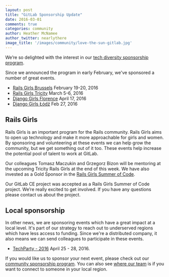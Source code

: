 ```yaml
---
layout: post
title: "GitLab Sponsorship Update"
date: 2016-03-01
comments: true
categories: community
author: Heather McNamee
author_twitter: nearlythere
image_title: '/images/community/love-the-sun-gitlab.jpg'
---
```


We’re so delighted with the interest in our [tech diversity sponsorship program](diversity).

Since we announced the program in early February, we've sponsored a number of great events.

<!-- more -->

- [Rails Girls Brussels](http://railsgirls.com/brussels) February 19-20, 2016
- [Rails Girls Tricity](http://railsgirls.com/tricity) March 5-6, 2016
- [Django Girls Florence](https://djangogirls.org/florence/) April 17, 2016
- [Django Girls Łódź](https://djangogirls.org/lodz/) Feb 27, 2016

## Rails Girls

Rails Girls is an important program for the Rails community.
Rails Girls aims to open up technology and make it more approachable for girls and women.
By sponsoring and volunteering at these events we can help grow the community,
but we get something out of it too.
These events help increase the potential pool of talent to work at GitLab.

Our colleagues Tomasz Maczukin and Grzegorz Bizon will be mentoring at the upcoming
Tricity Rails Girls at the end of this week. We have also invested as a Gold Sponsor in the
[Rails Girls Summer of Code](http://railsgirlssummerofcode.org/sponsors/).

Our GitLab CE project was accepted as a Rails Girls Summer of Code project.
We’re really excited to get involved.
If you have any questions please contact us about the project.

## Local sponsorship

In other news, we are sponsoring events which have a great impact at a local level.
It's part of our strategy to reach out to underserved regions which have less
access to funding. Since we're a distributed company, it also means we can send colleagues to participate in these events.

- [TechParty - 2016](http://techparty.faccat.br/)  April 25 - 28, 2016.

If you would like us to sponsor your next event, please check out
our [community sponsorship program](sponsorship). You can also see
[where our team](team) is if you want to connect to someone in your local region.

[team]: https://about.gitlab.com/team/
[sponsorship]:https://about.gitlab.com/community/sponsorship
[diversity]: https://about.gitlab.com/2016/02/02/gitlab-diversity-sponsorship/
